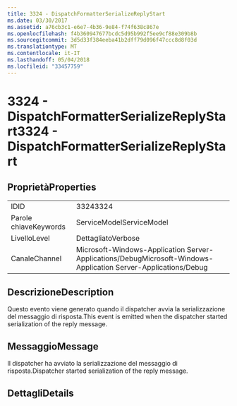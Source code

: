 ```yaml
---
title: 3324 - DispatchFormatterSerializeReplyStart
ms.date: 03/30/2017
ms.assetid: a76cb3c1-e6e7-4b36-9e84-f74f638c867e
ms.openlocfilehash: f4b360947677bcdc5d95b992f5ee9cf88e309b8b
ms.sourcegitcommit: 3d5d33f384eeba41b2dff79d096f47ccc8d8f03d
ms.translationtype: MT
ms.contentlocale: it-IT
ms.lasthandoff: 05/04/2018
ms.locfileid: "33457759"
---
```

# <a name="3324---dispatchformatterserializereplystart"></a><span data-ttu-id="bf8b6-102">3324 - DispatchFormatterSerializeReplyStart</span><span class="sxs-lookup"><span data-stu-id="bf8b6-102">3324 - DispatchFormatterSerializeReplyStart</span></span>
## <a name="properties"></a><span data-ttu-id="bf8b6-103">Proprietà</span><span class="sxs-lookup"><span data-stu-id="bf8b6-103">Properties</span></span>  
  
|||  
|-|-|  
|<span data-ttu-id="bf8b6-104">ID</span><span class="sxs-lookup"><span data-stu-id="bf8b6-104">ID</span></span>|<span data-ttu-id="bf8b6-105">3324</span><span class="sxs-lookup"><span data-stu-id="bf8b6-105">3324</span></span>|  
|<span data-ttu-id="bf8b6-106">Parole chiave</span><span class="sxs-lookup"><span data-stu-id="bf8b6-106">Keywords</span></span>|<span data-ttu-id="bf8b6-107">ServiceModel</span><span class="sxs-lookup"><span data-stu-id="bf8b6-107">ServiceModel</span></span>|  
|<span data-ttu-id="bf8b6-108">Livello</span><span class="sxs-lookup"><span data-stu-id="bf8b6-108">Level</span></span>|<span data-ttu-id="bf8b6-109">Dettagliato</span><span class="sxs-lookup"><span data-stu-id="bf8b6-109">Verbose</span></span>|  
|<span data-ttu-id="bf8b6-110">Canale</span><span class="sxs-lookup"><span data-stu-id="bf8b6-110">Channel</span></span>|<span data-ttu-id="bf8b6-111">Microsoft-Windows-Application Server-Applications/Debug</span><span class="sxs-lookup"><span data-stu-id="bf8b6-111">Microsoft-Windows-Application Server-Applications/Debug</span></span>|  
  
## <a name="description"></a><span data-ttu-id="bf8b6-112">Descrizione</span><span class="sxs-lookup"><span data-stu-id="bf8b6-112">Description</span></span>  
 <span data-ttu-id="bf8b6-113">Questo evento viene generato quando il dispatcher avvia la serializzazione del messaggio di risposta.</span><span class="sxs-lookup"><span data-stu-id="bf8b6-113">This event is emitted when the dispatcher started serialization of the reply message.</span></span>  
  
## <a name="message"></a><span data-ttu-id="bf8b6-114">Messaggio</span><span class="sxs-lookup"><span data-stu-id="bf8b6-114">Message</span></span>  
 <span data-ttu-id="bf8b6-115">Il dispatcher ha avviato la serializzazione del messaggio di risposta.</span><span class="sxs-lookup"><span data-stu-id="bf8b6-115">Dispatcher started serialization of the reply message.</span></span>  
  
## <a name="details"></a><span data-ttu-id="bf8b6-116">Dettagli</span><span class="sxs-lookup"><span data-stu-id="bf8b6-116">Details</span></span>
